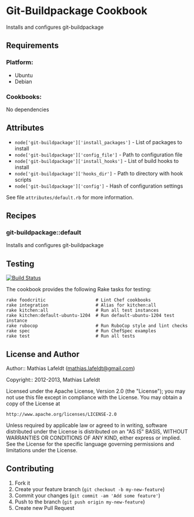 Git-Buildpackage Cookbook
=========================

Installs and configures git-buildpackage

Requirements
------------

### Platform:

* Ubuntu
* Debian

### Cookbooks:

No dependencies

Attributes
----------

- `node['git-buildpackage']['install_packages']` - List of packages to install
- `node['git-buildpackage']['config_file']` - Path to configuration file
- `node['git-buildpackage']['install_hooks']` - List of build hooks to install
- `node['git-buildpackage']['hooks_dir']` - Path to directory with hook scripts
- `node['git-buildpackage']['config']` - Hash of configuration settings

See file `attributes/default.rb` for more information.

Recipes
-------

### git-buildpackage::default

Installs and configures git-buildpackage

Testing
-------

[![Build Status](https://travis-ci.org/mlafeldt/gbp-cookbook.png?branch=master)](https://travis-ci.org/mlafeldt/gbp-cookbook)

The cookbook provides the following Rake tasks for testing:

    rake foodcritic                   # Lint Chef cookbooks
    rake integration                  # Alias for kitchen:all
    rake kitchen:all                  # Run all test instances
    rake kitchen:default-ubuntu-1204  # Run default-ubuntu-1204 test instance
    rake rubocop                      # Run RuboCop style and lint checks
    rake spec                         # Run ChefSpec examples
    rake test                         # Run all tests

License and Author
------------------

Author:: Mathias Lafeldt (<mathias.lafeldt@gmail.com>)

Copyright:: 2012-2013, Mathias Lafeldt

Licensed under the Apache License, Version 2.0 (the "License");
you may not use this file except in compliance with the License.
You may obtain a copy of the License at

    http://www.apache.org/licenses/LICENSE-2.0

Unless required by applicable law or agreed to in writing, software
distributed under the License is distributed on an "AS IS" BASIS,
WITHOUT WARRANTIES OR CONDITIONS OF ANY KIND, either express or implied.
See the License for the specific language governing permissions and
limitations under the License.

Contributing
------------

1. Fork it
2. Create your feature branch (`git checkout -b my-new-feature`)
3. Commit your changes (`git commit -am 'Add some feature'`)
4. Push to the branch (`git push origin my-new-feature`)
5. Create new Pull Request
